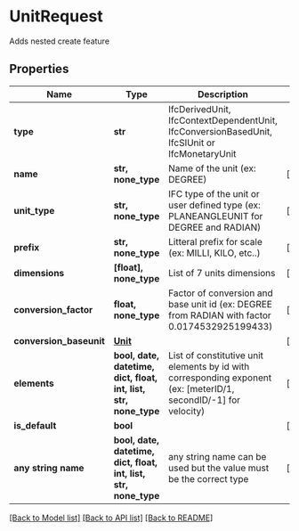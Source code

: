 # UnitRequest

Adds nested create feature

## Properties
Name | Type | Description | Notes
------------ | ------------- | ------------- | -------------
**type** | **str** | IfcDerivedUnit, IfcContextDependentUnit, IfcConversionBasedUnit, IfcSIUnit or IfcMonetaryUnit | 
**name** | **str, none_type** | Name of the unit (ex: DEGREE) | [optional] 
**unit_type** | **str, none_type** | IFC type of the unit or user defined type (ex: PLANEANGLEUNIT for DEGREE and RADIAN) | [optional] 
**prefix** | **str, none_type** | Litteral prefix for scale (ex: MILLI, KILO, etc..) | [optional] 
**dimensions** | **[float], none_type** | List of 7 units dimensions | [optional] 
**conversion_factor** | **float, none_type** | Factor of conversion and base unit id (ex: DEGREE from RADIAN with factor 0.0174532925199433) | [optional] 
**conversion_baseunit** | [**Unit**](Unit.md) |  | [optional] 
**elements** | **bool, date, datetime, dict, float, int, list, str, none_type** | List of constitutive unit elements by id with corresponding exponent (ex: [meterID/1, secondID/-1] for velocity) | [optional] 
**is_default** | **bool** |  | [optional] 
**any string name** | **bool, date, datetime, dict, float, int, list, str, none_type** | any string name can be used but the value must be the correct type | [optional]

[[Back to Model list]](../README.md#documentation-for-models) [[Back to API list]](../README.md#documentation-for-api-endpoints) [[Back to README]](../README.md)


